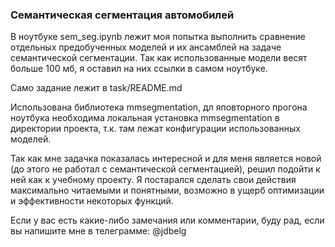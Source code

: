### Семантическая сегментация автомобилей

В ноутбуке sem_seg.ipynb лежит моя попытка выполнить сравнение отдельных предобученных моделей и их ансамблей на задаче семантической сегментации. Так как использованные модели весят больше 100 мб, я оставил на них ссылки в самом ноутбуке.

Само задание лежит в task/README.md

Использована библиотека mmsegmentation, дл яповторного прогона ноутбука необходима локальная установка mmsegmentation в директории проекта, т.к. там лежат конфигурации использованных моделей. 

Так как мне задачка показалась интересной и для меня является новой (до этого не работал с семантической сегментацией), решил подойти к ней как к учебному проекту. Я постарался сделать свои действия максимально читаемыми и понятными, возможно в ущерб оптимизации и эффективности некоторых функций. 

Если у вас есть какие-либо замечания или комментарии, буду рад, если вы напишите мне в телеграмме: @jdbelg 

